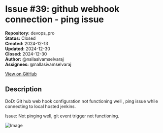 # Issue #39: github webhook connection - ping issue

**Repository:** devops_pro  
**Status:** Closed  
**Created:** 2024-12-13  
**Updated:** 2024-12-30  
**Closed:** 2024-12-30  
**Author:** @nallasivamselvaraj  
**Assignees:** @nallasivamselvaraj  

[View on GitHub](https://github.com/Simtestlab/devops_pro/issues/39)

## Description

DoD: Git hub web hook configuration not functioning well , ping issue while connecting to local hosted jenkins.

Issue: Not pinging well, git event trigger not functioning.


![Image](https://github.com/user-attachments/assets/3be45410-5d6b-43b6-940c-956f59443965)


